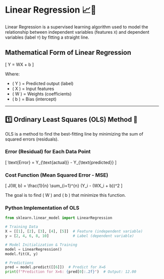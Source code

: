# Linear Regression 📈🔢

Linear Regression is a supervised learning algorithm used to model the relationship between independent variables (features `X`) and dependent variables (label `Y`) by fitting a straight line.

## Mathematical Form of Linear Regression

\[
Y = WX + b
\]

Where:
- \( Y \) = Predicted output (label)
- \( X \) = Input features
- \( W \) = Weights (coefficients)
- \( b \) = Bias (intercept)

---

## 1️⃣ Ordinary Least Squares (OLS) Method 📏

OLS is a method to find the best-fitting line by minimizing the sum of squared errors (residuals).

### Error (Residual) for Each Data Point

\[
\text{Error} = Y_{\text{actual}} - Y_{\text{predicted}}
\]

### Cost Function (Mean Squared Error - MSE)

\[
J(W, b) = \frac{1}{n} \sum_{i=1}^{n} (Y_i - (WX_i + b))^2
\]

The goal is to find \( W \) and \( b \) that minimize this function.

### Python Implementation of OLS

```python
from sklearn.linear_model import LinearRegression  

# Training Data
X = [[1], [2], [3], [4], [5]]  # Feature (independent variable)
y = [2, 4, 6, 8, 10]           # Label (dependent variable)

# Model Initialization & Training
model = LinearRegression()
model.fit(X, y)

# Predictions
pred = model.predict([[6]])  # Predict for X=6
print(f"Prediction for X=6: {pred[0]:.2f}")  # Output: 12.00
